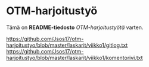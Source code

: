 # OTM-harjoitustyö

Tämä on **README-tiedosto** *OTM-harjoitustyötä* varten.

https://github.com/Jsos17/otm-harjoitustyo/blob/master/laskarit/viikko1/gitlog.txt
https://github.com/Jsos17/otm-harjoitustyo/blob/master/laskarit/viikko1/komentorivi.txt

